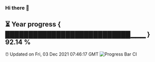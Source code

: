 ### Hi there 👋
⏳ Year progress { ███████████████████████████▁▁▁ } 92.14 %
---
⏰ Updated on Fri, 03 Dec 2021 07:46:17 GMT
![Progress Bar CI](https://github.com/liununu/liununu/workflows/Progress%20Bar%20CI/badge.svg)
